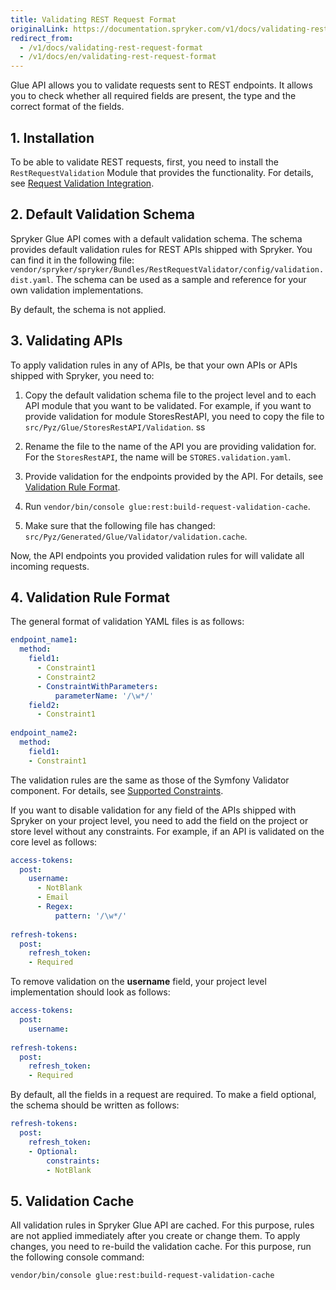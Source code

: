 ```yaml
---
title: Validating REST Request Format
originalLink: https://documentation.spryker.com/v1/docs/validating-rest-request-format
redirect_from:
  - /v1/docs/validating-rest-request-format
  - /v1/docs/en/validating-rest-request-format
---
```


Glue API allows you to validate requests sent to REST endpoints. It allows you to check whether all required fields are present, the type and the correct format of the fields.

## 1. Installation
To be able to validate REST requests, first, you need to install the `RestRequestValidation` Module that provides the functionality. For details, see [Request Validation Integration](https://documentation.spryker.com/v1/docs/rest-schema-validation-feature-integration-201903). 

## 2. Default Validation Schema
Spryker Glue API comes with a default validation schema. The schema provides default validation rules for REST APIs shipped with Spryker. You can find it in the following file: `vendor/spryker/spryker/Bundles/RestRequestValidator/config/validation.dist.yaml`. The schema can be used as a sample and reference for your own validation implementations.

By default, the schema is not applied.

## 3. Validating APIs
To apply validation rules in any of APIs, be that your own APIs or APIs shipped with Spryker, you need to:

1. Copy the default validation schema file to the project level and to each API module that you want to be validated. For example, if you want to provide validation for module StoresRestAPI, you need to copy the file to `src/Pyz/Glue/StoresRestAPI/Validation`.
ss
2. Rename the file to the name of the API you are providing validation for.  For the `StoresRestAPI`, the name will be `STORES.validation.yaml`.

3. Provide validation for the endpoints provided by the API. For details, see [Validation Rule Format](https://documentation.spryker.com/v1/docs/validating-rest-request-format#4--validation-rule-format).

4. Run `vendor/bin/console glue:rest:build-request-validation-cache`.

5. Make sure that the following file has changed: `src/Pyz/Generated/Glue/Validator/validation.cache`.

Now, the API endpoints you provided validation rules for will validate all incoming requests.

## 4. Validation Rule Format
The general format of validation YAML files is as follows:

```yaml
endpoint_name1:
  method:
    field1:
      - Constraint1
      - Constraint2
      - ConstraintWithParameters:
          parameterName: '/\w*/'
    field2:
      - Constraint1
  
endpoint_name2:
  method:
    field1:
    - Constraint1
```

The validation rules are the same as those of the Symfony Validator component. For details, see [Supported Constraints](https://symfony.com/doc/current/validation.html#supported-constraints).

If you want to disable validation for any field of the APIs shipped with Spryker on your project level, you need to add the field on the project or store level without any constraints. For example, if an API is validated on the core level as follows:

```yaml
access-tokens:
  post:
    username:
      - NotBlank
      - Email
      - Regex:
          pattern: '/\w*/'
  
refresh-tokens:
  post:
    refresh_token:
    - Required
```
To remove validation on the **username** field, your project level implementation should look as follows:

```yaml
access-tokens:
  post:
    username:
  
refresh-tokens:
  post:
    refresh_token:
    - Required
```
By default, all the fields in a request are required. To make a field optional, the schema should be written as follows:

```yaml
refresh-tokens:
  post:
    refresh_token:
    - Optional:
        constraints:
        - NotBlank
```

## 5. Validation Cache
All validation rules in Spryker Glue API are cached. For this purpose, rules are not applied immediately after you create or change them. To apply changes, you need to re-build the validation cache. For this purpose, run the following console command: 

```bash
vendor/bin/console glue:rest:build-request-validation-cache
```
